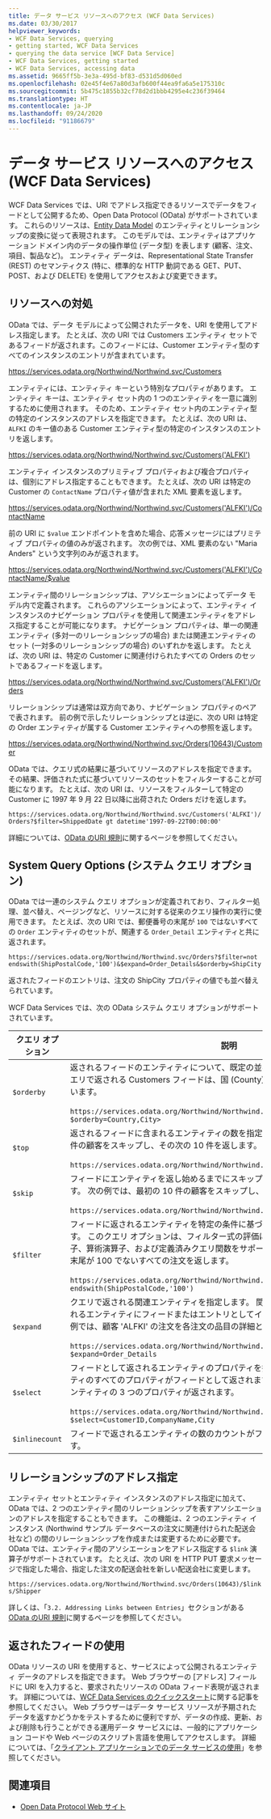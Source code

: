 ```yaml
---
title: データ サービス リソースへのアクセス (WCF Data Services)
ms.date: 03/30/2017
helpviewer_keywords:
- WCF Data Services, querying
- getting started, WCF Data Services
- querying the data service [WCF Data Service]
- WCF Data Services, getting started
- WCF Data Services, accessing data
ms.assetid: 9665ff5b-3e3a-495d-bf83-d531d5d060ed
ms.openlocfilehash: 02e45f4e67a80d3afb600f44ea9fa6a5e175310c
ms.sourcegitcommit: 5b475c1855b32cf78d2d1bbb4295e4c236f39464
ms.translationtype: HT
ms.contentlocale: ja-JP
ms.lasthandoff: 09/24/2020
ms.locfileid: "91186679"
---
```

# <a name="accessing-data-service-resources-wcf-data-services"></a>データ サービス リソースへのアクセス (WCF Data Services)

WCF Data Services では、URI でアドレス指定できるリソースでデータをフィードとして公開するため、Open Data Protocol (OData) がサポートされています。 これらのリソースは、[Entity Data Model](../adonet/entity-data-model.md) のエンティティとリレーションシップの変換に従って表現されます。 このモデルでは、エンティティはアプリケーション ドメイン内のデータの操作単位 (データ型) を表します (顧客、注文、項目、製品など)。 エンティティ データは、Representational State Transfer (REST) のセマンティクス (特に、標準的な HTTP 動詞である GET、PUT、POST、および DELETE) を使用してアクセスおよび変更できます。  
  
## <a name="addressing-resources"></a>リソースへの対処  

 OData では、データ モデルによって公開されたデータを、URI を使用してアドレス指定します。 たとえば、次の URI では Customers エンティティ セットであるフィードが返されます。このフィードには、Customer エンティティ型のすべてのインスタンスのエントリが含まれています。  
  
<https://services.odata.org/Northwind/Northwind.svc/Customers>
  
 エンティティには、エンティティ キーという特別なプロパティがあります。 エンティティ キーは、エンティティ セット内の 1 つのエンティティを一意に識別するために使用されます。 そのため、エンティティ セット内のエンティティ型の特定のインスタンスのアドレスを指定できます。 たとえば、次の URI は、`ALFKI` のキー値のある Customer エンティティ型の特定のインスタンスのエントリを返します。  
  
<https://services.odata.org/Northwind/Northwind.svc/Customers('ALFKI')>
  
 エンティティ インスタンスのプリミティブ プロパティおよび複合プロパティは、個別にアドレス指定することもできます。 たとえば、次の URI は特定の Customer の `ContactName` プロパティ値が含まれた XML 要素を返します。  
  
<https://services.odata.org/Northwind/Northwind.svc/Customers('ALFKI')/ContactName>
  
 前の URI に `$value` エンドポイントを含めた場合、応答メッセージにはプリミティブ プロパティの値のみが返されます。 次の例では、XML 要素のない "Maria Anders" という文字列のみが返されます。  
  
<https://services.odata.org/Northwind/Northwind.svc/Customers('ALFKI')/ContactName/$value>
  
 エンティティ間のリレーションシップは、アソシエーションによってデータ モデル内で定義されます。 これらのアソシエーションによって、エンティティ インスタンスのナビゲーション プロパティを使用して関連エンティティをアドレス指定することが可能になります。 ナビゲーション プロパティは、単一の関連エンティティ (多対一のリレーションシップの場合) または関連エンティティのセット (一対多のリレーションシップの場合) のいずれかを返します。 たとえば、次の URI は、特定の Customer に関連付けられたすべての Orders のセットであるフィードを返します。  
  
<https://services.odata.org/Northwind/Northwind.svc/Customers('ALFKI')/Orders>
  
 リレーションシップは通常は双方向であり、ナビゲーション プロパティのペアで表されます。 前の例で示したリレーションシップとは逆に、次の URI は特定の Order エンティティが属する Customer エンティティへの参照を返します。  
  
<https://services.odata.org/Northwind/Northwind.svc/Orders(10643)/Customer>
  
 OData では、クエリ式の結果に基づいてリソースのアドレスを指定できます。 その結果、評価された式に基づいてリソースのセットをフィルターすることが可能になります。 たとえば、次の URI は、リソースをフィルターして特定の Customer に 1997 年 9 月 22 日以降に出荷された Orders だけを返します。  
  
`https://services.odata.org/Northwind/Northwind.svc/Customers('ALFKI')/Orders?$filter=ShippedDate gt datetime'1997-09-22T00:00:00'`
  
 詳細については、[OData のURI 規則](https://www.odata.org/documentation/odata-version-2-0/uri-conventions/)に関するページを参照してください。
  
## <a name="system-query-options"></a>System Query Options (システム クエリ オプション)  

 OData では一連のシステム クエリ オプションが定義されており、フィルター処理、並べ替え、ページングなど、リソースに対する従来のクエリ操作の実行に使用できます。 たとえば、次の URI では、郵便番号の末尾が `100` ではないすべての `Order` エンティティのセットが、関連する `Order_Detail` エンティティと共に返されます。  
  
`https://services.odata.org/Northwind/Northwind.svc/Orders?$filter=not endswith(ShipPostalCode,'100')&$expand=Order_Details&$orderby=ShipCity`
  
 返されたフィードのエントリは、注文の ShipCity プロパティの値でも並べ替えられています。  
  
 WCF Data Services では、次の OData システム クエリ オプションがサポートされています。  
  
|クエリ オプション|説明|  
|------------------|-----------------|  
|`$orderby`|返されるフィードのエンティティについて、既定の並べ替え順序を定義します。 次のクエリで返される Customers フィードは、国 (County) と都市 (City) で並べ替えられています。<br /><br /> `https://services.odata.org/Northwind/Northwind.svc/Customers?$orderby=Country,City>`|  
|`$top`|返されるフィードに含まれるエンティティの数を指定します。 次の例では、最初の 10 件の顧客をスキップし、その次の 10 件を返します。<br /><br /> `https://services.odata.org/Northwind/Northwind.svc/Customers?$skip=10&$top=10`|  
|`$skip`|フィードにエンティティを返し始めるまでにスキップするエンティティの数を指定します。 次の例では、最初の 10 件の顧客をスキップし、その次の 10 件を返します。<br /><br /> `https://services.odata.org/Northwind/Northwind.svc/Customers?$skip=10&$top=10`|  
|`$filter`|フィードに返されるエンティティを特定の条件に基づいてフィルターする式を定義します。 このクエリ オプションは、フィルター式の評価に使用される一連の論理比較演算子、算術演算子、および定義済みクエリ関数をサポートします。 次の例は、郵便番号の末尾が 100 でないすべての注文を返します。<br /><br /> `https://services.odata.org/Northwind/Northwind.svc/Orders?$filter=not endswith(ShipPostalCode,'100')`|  
|`$expand`|クエリで返される関連エンティティを指定します。 関連エンティティは、クエリで返されるエンティティにフィードまたはエントリとしてインラインで含まれています。 次の例では、顧客 'ALFKI' の注文を各注文の品目の詳細と共に返します。<br /><br /> `https://services.odata.org/Northwind/Northwind.svc/Customers('ALFKI')/Orders?$expand=Order_Details`|  
|`$select`|フィードとして返されるエンティティのプロパティを指定します。 既定では、エンティティのすべてのプロパティがフィードとして返されます。 次のクエリでは、`Customer` エンティティの 3 つのプロパティが返されます。<br /><br /> `https://services.odata.org/Northwind/Northwind.svc/Customers?$select=CustomerID,CompanyName,City`|  
|`$inlinecount`|フィードで返されるエンティティの数のカウントがフィードに含まれるように要求します。|  
  
## <a name="addressing-relationships"></a>リレーションシップのアドレス指定  

 エンティティ セットとエンティティ インスタンスのアドレス指定に加えて、OData では、2 つのエンティティ間のリレーションシップを表すアソシエーションのアドレスを指定することもできます。 この機能は、2 つのエンティティ インスタンス (Northwind サンプル データベースの注文に関連付けられた配送会社など) の間のリレーションシップを作成または変更するために必要です。 OData では、エンティティ間のアソシエーションをアドレス指定する `$link` 演算子がサポートされています。 たとえば、次の URI を HTTP PUT 要求メッセージで指定した場合、指定した注文の配送会社を新しい配送会社に変更します。  
  
`https://services.odata.org/Northwind/Northwind.svc/Orders(10643)/$links/Shipper`
  
 詳しくは、「`3.2. Addressing Links between Entries`」セクションがある [OData のURI 規則](https://www.odata.org/documentation/odata-version-2-0/uri-conventions/)に関するページを参照してください。
  
## <a name="consuming-the-returned-feed"></a>返されたフィードの使用  

 OData リソースの URI を使用すると、サービスによって公開されるエンティティ データのアドレスを指定できます。 Web ブラウザーの [アドレス] フィールドに URI を入力すると、要求されたリソースの OData フィード表現が返されます。 詳細については、[WCF Data Services のクイックスタート](quickstart-wcf-data-services.md)に関する記事を参照してください。 Web ブラウザーはデータ サービス リソースが予期されたデータを返すかどうかをテストするために便利ですが、データの作成、更新、および削除も行うことができる運用データ サービスには、一般的にアプリケーション コードや Web ページのスクリプト言語を使用してアクセスします。 詳細については、「[クライアント アプリケーションでのデータ サービスの使用](using-a-data-service-in-a-client-application-wcf-data-services.md)」を参照してください。  
  
## <a name="see-also"></a>関連項目

- [Open Data Protocol Web サイト](https://www.odata.org/)
